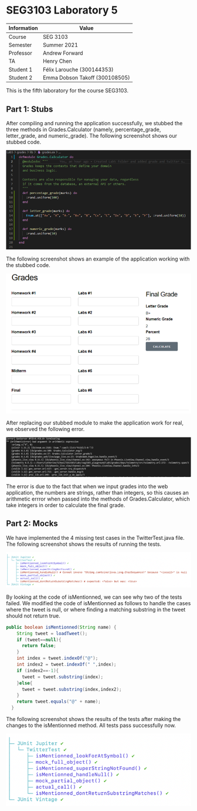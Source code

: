 # SEG3103 Laboratory 5

| Information | Value |
| --- | --- |
| Course | SEG 3103 |
| Semester | Summer 2021 |
| Professor | Andrew Forward |
| TA | Henry Chen |
| Student 1 | Félix Larouche (300144353) |
| Student 2 | Emma Dobson Takoff (300108505) |

This is the fifth laboratory for the course SEG3103.

## Part 1: Stubs

After compiling and running the application successfully, we stubbed the three methods in Grades.Calculator (namely, percentage_grade, letter_grade, and numeric_grade). The following screenshot shows our stubbed code.

![Stubbed code](assets/grades_stub.PNG)

The following screenshot shows an example of the application working with the stubbed code.

![Stubbed application](assets/grades_stubbed_example.PNG)

After replacing our stubbed module to make the application work for real, we observed the following error.

![Error](assets/grades_error_message.PNG)

The error is due to the fact that when we input grades into the web application, the numbers are strings, rather than integers, so this causes an arithmetic errror when passed into the methods of Grades.Calculator, which take integers in order to calculate the final grade.


## Part 2: Mocks

We have implemented the 4 missing test cases in the TwitterTest.java file. The following screenshot shows the results of running the tests.

![Twitter tests](assets/twitter-test-results.png)

By looking at the code of isMentionned, we can see why two of the tests failed. We modified the code of isMentionned as follows to handle the cases where the tweet is null, or where finding a matching substring in the tweet should not return true.

```java
public boolean isMentionned(String name) {
    String tweet = loadTweet();
    if (tweet==null){
      return false;
    }
    int index = tweet.indexOf("@");
    int index2 = tweet.indexOf(" ",index);
    if (index2==-1){
      tweet = tweet.substring(index);
    }else{
      tweet = tweet.substring(index,index2);
    }
    return tweet.equals("@" + name); 
  }
```

The following screenshot shows the results of the tests after making the changes to the isMentionned method. All tests pass successfully now.

![Twitter tests](assets/twitter-test-results2.png)